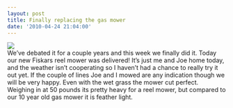 ```yaml
---
layout: post
title: Finally replacing the gas mower
date: '2010-04-24 21:04:00'
---
```


![](https://i0.wp.com/frodo.sterlinganderson.net/wp-content/uploads/2010/04/fiskars_mower1.jpg.scaled5001.jpg?resize=368%2C440)  
We’ve debated it for a couple years and this week we finally did it. Today our new Fiskars reel mower was delivered! It’s just me and Joe home today, and the weather isn’t cooperating so I haven’t had a chance to really try it out yet. If the couple of lines Joe and I mowed are any indication though we will be very happy. Even with the wet grass the mower cut perfect. Weighing in at 50 pounds its pretty heavy for a reel mower, but compared to our 10 year old gas mower it is feather light.